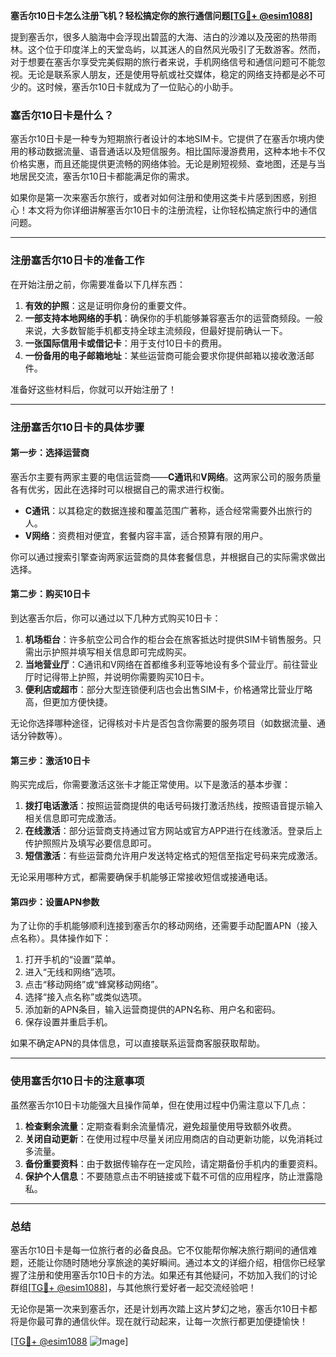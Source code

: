 **塞舌尔10日卡怎么注册飞机？轻松搞定你的旅行通信问题[[TG💪+ @esim1088](https://t.me/s/esim1088)]**

提到塞舌尔，很多人脑海中会浮现出碧蓝的大海、洁白的沙滩以及茂密的热带雨林。这个位于印度洋上的天堂岛屿，以其迷人的自然风光吸引了无数游客。然而，对于想要在塞舌尔享受完美假期的旅行者来说，手机网络信号和通信问题可不能忽视。无论是联系家人朋友，还是使用导航或社交媒体，稳定的网络支持都是必不可少的。这时候，塞舌尔10日卡就成为了一位贴心的小助手。

### 塞舌尔10日卡是什么？

塞舌尔10日卡是一种专为短期旅行者设计的本地SIM卡。它提供了在塞舌尔境内使用的移动数据流量、语音通话以及短信服务。相比国际漫游费用，这种本地卡不仅价格实惠，而且还能提供更流畅的网络体验。无论是刷短视频、查地图，还是与当地居民交流，塞舌尔10日卡都能满足你的需求。

如果你是第一次来塞舌尔旅行，或者对如何注册和使用这类卡片感到困惑，别担心！本文将为你详细讲解塞舌尔10日卡的注册流程，让你轻松搞定旅行中的通信问题。

---

### 注册塞舌尔10日卡的准备工作

在开始注册之前，你需要准备以下几样东西：

1. **有效的护照**：这是证明你身份的重要文件。
2. **一部支持本地网络的手机**：确保你的手机能够兼容塞舌尔的运营商频段。一般来说，大多数智能手机都支持全球主流频段，但最好提前确认一下。
3. **一张国际信用卡或借记卡**：用于支付10日卡的费用。
4. **一份备用的电子邮箱地址**：某些运营商可能会要求你提供邮箱以接收激活邮件。

准备好这些材料后，你就可以开始注册了！

---

### 注册塞舌尔10日卡的具体步骤

#### 第一步：选择运营商

塞舌尔主要有两家主要的电信运营商——**C通讯**和**V网络**。这两家公司的服务质量各有优劣，因此在选择时可以根据自己的需求进行权衡。

- **C通讯**：以其稳定的数据连接和覆盖范围广著称，适合经常需要外出旅行的人。
- **V网络**：资费相对便宜，套餐内容丰富，适合预算有限的用户。

你可以通过搜索引擎查询两家运营商的具体套餐信息，并根据自己的实际需求做出选择。

#### 第二步：购买10日卡

到达塞舌尔后，你可以通过以下几种方式购买10日卡：

1. **机场柜台**：许多航空公司合作的柜台会在旅客抵达时提供SIM卡销售服务。只需出示护照并填写相关信息即可完成购买。
2. **当地营业厅**：C通讯和V网络在首都维多利亚等地设有多个营业厅。前往营业厅时记得带上护照，并说明你需要购买10日卡。
3. **便利店或超市**：部分大型连锁便利店也会出售SIM卡，价格通常比营业厅略高，但更加方便快捷。

无论你选择哪种途径，记得核对卡片是否包含你需要的服务项目（如数据流量、通话分钟数等）。

#### 第三步：激活10日卡

购买完成后，你需要激活这张卡才能正常使用。以下是激活的基本步骤：

1. **拨打电话激活**：按照运营商提供的电话号码拨打激活热线，按照语音提示输入相关信息即可完成激活。
2. **在线激活**：部分运营商支持通过官方网站或官方APP进行在线激活。登录后上传护照照片及填写必要信息即可。
3. **短信激活**：有些运营商允许用户发送特定格式的短信至指定号码来完成激活。

无论采用哪种方式，都需要确保手机能够正常接收短信或接通电话。

#### 第四步：设置APN参数

为了让你的手机能够顺利连接到塞舌尔的移动网络，还需要手动配置APN（接入点名称）。具体操作如下：

1. 打开手机的“设置”菜单。
2. 进入“无线和网络”选项。
3. 点击“移动网络”或“蜂窝移动网络”。
4. 选择“接入点名称”或类似选项。
5. 添加新的APN条目，输入运营商提供的APN名称、用户名和密码。
6. 保存设置并重启手机。

如果不确定APN的具体信息，可以直接联系运营商客服获取帮助。

---

### 使用塞舌尔10日卡的注意事项

虽然塞舌尔10日卡功能强大且操作简单，但在使用过程中仍需注意以下几点：

1. **检查剩余流量**：定期查看剩余流量情况，避免超量使用导致额外收费。
2. **关闭自动更新**：在使用过程中尽量关闭应用商店的自动更新功能，以免消耗过多流量。
3. **备份重要资料**：由于数据传输存在一定风险，请定期备份手机内的重要资料。
4. **保护个人信息**：不要随意点击不明链接或下载不可信的应用程序，防止泄露隐私。

---

### 总结

塞舌尔10日卡是每一位旅行者的必备良品。它不仅能帮你解决旅行期间的通信难题，还能让你随时随地分享旅途的美好瞬间。通过本文的详细介绍，相信你已经掌握了注册和使用塞舌尔10日卡的方法。如果还有其他疑问，不妨加入我们的讨论群组[[TG💪+ @esim1088](https://t.me/s/esim1088)]，与其他旅行爱好者一起交流经验吧！

无论你是第一次来到塞舌尔，还是计划再次踏上这片梦幻之地，塞舌尔10日卡都将是你最可靠的通信伙伴。现在就行动起来，让每一次旅行都更加便捷愉快！

[[TG💪+ @esim1088](https://t.me/s/esim1088) ![Image](https://i.postimg.cc/4NQfJmqS/Snipaste-2025-05-13-00-14-12.png)]